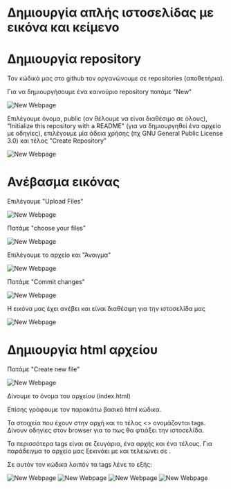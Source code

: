 # Δημιουργία απλής ιστοσελίδας με εικόνα και κείμενο

# Δημιουργία repository

Τον κώδικά μας στο github τον οργανώνουμε σε repositories (αποθετήρια).

Για να δημιουργήσουμε ένα καινούριο repository πατάμε "New"

![New Webpage](new_webpage1.png)

Επιλέγουμε όνομα, public (αν θέλουμε να είναι διαθέσιμο σε όλους), "Initialize this repository with a README" (για να δημιουργηθεί ένα αρχείο με οδηγίες), επιλέγουμε μία άδεια χρήσης (πχ GNU General Public License 3.0) και τέλος "Create Repository"

![New Webpage](new_webpage2.png)

# Ανέβασμα εικόνας

Επιλέγουμε "Upload Files"

![New Webpage](new_webpage3.png)

Πατάμε "choose your files"

![New Webpage](new_webpage4.png)

Επιλέγουμε το αρχείο και "Άνοιγμα"

![New Webpage](new_webpage5.png)

Πατάμε "Commit changes"

![New Webpage](new_webpage6.png)

Η εικόνα μας έχει ανέβει και είναι διαθέσιμη για την ιστοσελίδα μας

![New Webpage](new_webpage7.png)

# Δημιουργία html αρχείου

Πατάμε "Create new file"

![New Webpage](new_webpage8.png)

Δίνουμε το όνομα του αρχείου (index.html)

Επίσης γράφουμε τον παρακάτω βασικό html κώδικα.

Τα στοιχεία που έχουν στην αρχή και το τέλος <> ονομάζονται tags. Δίνουν οδηγίες στον browser για το πως θα φτιάξει την ιστοσελίδα.

Τα περισσότερα tags είναι σε ζευγάρια, ένα αρχής και ένα τέλους. Για παράδειγμα το αρχείο μας ξεκινάει με <html> και τελειώνει σε </html>.

Σε αυτόν τον κώδικα λοιπόν τα tags λένε το εξής:



![New Webpage](new_webpage9.png)
![New Webpage](new_webpage10.png)
![New Webpage](new_webpage11.png)
![New Webpage](new_webpage12.png)
